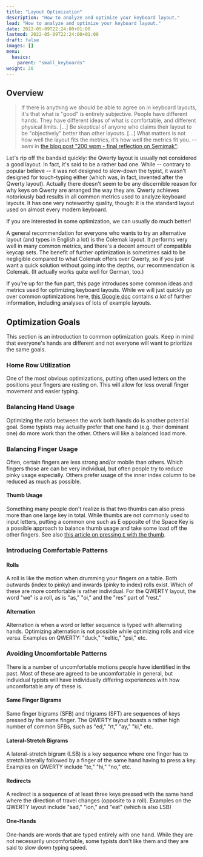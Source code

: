 ```yaml
---
title: "Layout Optimization"
description: "How to analyze and optimize your keyboard layout."
lead: "How to analyze and optimize your keyboard layout."
date: 2022-05-09T22:24:00+01:00
lastmod: 2022-05-09T22:24:00+01:00
draft: false
images: []
menu:
  basics:
    parent: "small_keyboards"
weight: 20
---
```


## Overview
> If there is anything we should be able to agree on in keyboard layouts, it's that what is "good" is entirely subjective. People have different hands. They have different ideas of what is comfortable, and different physical limits.
> [...]
> Be skeptical of anyone who claims their layout to be "objectively" better than other layouts.
> [...]
> What matters is not how well the layout fits the metrics, it's how well the metrics fit you.
-- *semi* in [the blog post "200 wpm - final reflection on Semimak"](https://semilin.github.io/):

Let's rip off the bandaid quickly: the Qwerty layout is usually not considered a good layout.
In fact, it's said to be a rather bad one.
While -- contrary to popular believe -- it was not designed to slow-down the typist, it wasn't designed for touch-typing either (which was, in fact, invented after the Qwerty layout).
Actually there doesn't seem to be any discernible reason for why keys on Qwerty are arranged the way they are.
Qwerty achieves notoriously bad results in all common metrics used to analyze keyboard layouts.
It has one very noteworthy quality, though: It is the standard layout used on almost every modern keyboard.

If you are interested in some optimization, we can usually do much better!

A general recommendation for everyone who wants to try an alternative layout (and types in English a lot) is the Colemak layout.
It performs very well in many common metrics, and there's a decent amount of compatible keycap sets.
The benefit of further optimization is sometimes said to be negligible compared to what Colemak offers over Qwerty, so if you just want a quick solution without going into the depths, our recommendation is Colemak.
(It actually works quite well for German, too.)

If you're up for the fun part, this page introduces some common ideas and metrics used for optimizing keyboard layouts.
While we will just quickly go over common optimizations here, [this Google doc](https://docs.google.com/document/d/1_a5Nzbkwyk1o0bvTctZrtgsee9jSP-6I0q3A0_9Mzm0/edit#) contains *a lot* of further information, including analyses of lots of example layouts.

## Optimization Goals
This section is an introduction to common optimization goals.
Keep in mind that everyone's hands are different and not everyone will want to prioritize the same goals.

### Home Row Utilization
One of the most obvious optimizations, putting often used letters on the positions your fingers are resting on.
This will allow for less overall finger movement and easier typing.
### Balancing Hand Usage
Optimizing the ratio between the work both hands do is another potential goal.
Some typists may actually prefer that one hand (e.g. their dominant one) do more work than the other.
Others will like a balanced load more.
### Balancing Finger Usage
Often, certain fingers are less strong and/or mobile than others.
Which fingers those are can be very individual, but often people try to reduce pinky usage especially.
Others prefer usage of the inner index column to be reduced as much as possible.
#### Thumb Usage
Something many people don't realize is that two thumbs can also press more than one large key in total.
While thumbs are not commonly used to input letters, putting a common one such as E opposite of the Space Key is a possible approach to balance thumb usage and take some load off the other fingers.
See also [this article on pressing `E` with the thumb](https://precondition.github.io/pressing-e-with-the-thumb).
### Introducing Comfortable Patterns
#### Rolls
A roll is like the motion when drumming your fingers on a table.
Both outwards (index to pinky) and inwards (pinky to index) rolls exist.
Which of these are more comfortable is rather individual.
For the QWERTY layout, the word "we" is a roll, as is "as," "oi," and the "res" part of "rest."
#### Alternation
Alternation is when a word or letter sequence is typed with alternating hands.
Optimizing alternation is not possible while optimizing rolls and vice versa.
Examples on QWERTY: "duck," "keltic," "psi," etc.
### Avoiding Uncomfortable Patterns
There is a number of uncomfortable motions people have identified in the past. Most of these are agreed to be uncomfortable in general, but individual typists will have individually differing experiences with how uncomfortable any of these is.
#### Same Finger Bigrams
Same finger bigrams (SFB) and trigrams (SFT) are sequences of keys pressed by the same finger.
The QWERTY layout boasts a rather high number of common SFBs, such as "ed," "rt," "ay," "ki," etc.
#### Lateral-Stretch Bigrams
A lateral-stretch bigram (LSB) is a key sequence where one finger has to stretch laterally followed by a finger of the same hand having to press a key.
Examples on QWERTY include "te," "hi," "no," etc.
#### Redirects
A redirect is a sequence of at least three keys pressed with the same hand where the direction of travel changes (opposite to a roll).
Examples on the QWERTY layout include "sad," "ion," and "eat" (which is also LSB)
#### One-Hands
One-hands are words that are typed entirely with one hand.
While they are not necessarily uncomfortable, some typists don't like them and they are said to slow down typing speed.
